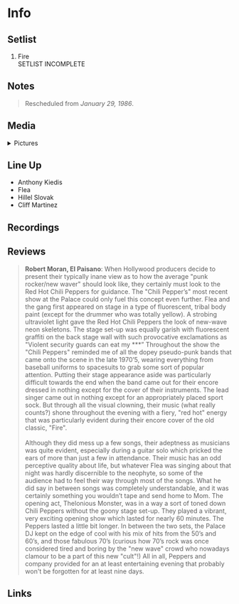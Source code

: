# Info

## Setlist

1. Fire
<br> SETLIST INCOMPLETE

## Notes

> Rescheduled from *January 29, 1986*.

## Media 

<details>
  <summary>Pictures</summary>
  <!--<img alt="Setlist" title="Setlist" src="_.jpg" height="200" />
  <img alt="Ticket" title="Ticket" src="_.jpg" height="200" />
  <img alt="Flyer" title="Flyer" src="_.jpg" height="200" />
  <img alt="Clipping" title="Clipping" src="_.jpg" height="200" />-->
</details>

## Line Up

* Anthony Kiedis
* Flea
* Hillel Slovak
* Cliff Martinez

## Recordings


## Reviews
> **Robert Moran, El Paisano**:
When Hollywood producers decide to present their typically inane view as to how the average "punk rocker/new waver" should look like, they certainly must look to the Red Hot Chili Peppers for guidance.
The "Chili Pepper’s" most recent show at the Palace could only fuel this concept even further. Flea and the gang first appeared on stage in a type of fluorescent, tribal body paint (except for the drummer who was totally yellow). A strobing ultraviolet light gave the Red Hot Chili Peppers the look of new-wave neon skeletons. The stage set-up was equally garish with fluorescent graffiti on the back stage wall with such provocative exclamations as "Violent security guards can eat my ***” Throughout the show the "Chili Peppers" reminded me of all the dopey pseudo-punk bands that came onto the scene in the late 1970’5, wearing everything from baseball uniforms to spacesuits to grab some sort of popular attention. Putting their stage appearance aside was particularly difficult towards the end when the band came out for their encore dressed in nothing except for the cover of their instruments. The lead singer came out in nothing except for an appropriately placed sport sock. But through all the visual clowning, their music (what really counts?) shone throughout the evening with a fiery, "red hot" energy that was particularly evident during their encore cover of the old classic, "Fire".
<br><br>Although they did mess up a few songs, their adeptness as musicians was quite evident, especially during a guitar solo which pricked the ears of more than just a few in attendance. Their music has an odd perceptive quality about life, but whatever Flea was singing about that night was hardly discernible to the neophyte, so some of the audience had to feel their way through most of the songs. What he did say in between songs was completely understandable, and it was certainly something you wouldn’t tape and send home to Mom. The opening act, Thelonious Monster, was in a way a sort of toned down Chili Peppers without the goony stage set-up. They played a vibrant, very exciting opening show which lasted for nearly 60 minutes. The Peppers lasted a little bit longer. In between the two sets, the Palace DJ kept on the edge of cool with his mix of hits from the 50’s and 60’s, and those fabulous 70’s (curious how 70’s rock was once considered tired and boring by the "new wave" crowd who nowadays clamour to be a part of this new "cult"!) All in all, Peppers and company provided for an at least entertaining evening that probably won't be forgotten for at least nine days.

## Links